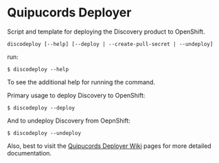 # Quipucords Deployer
Script and template for deploying the Discovery product to OpenShift.

```
discodeploy [--help] [--deploy | --create-pull-secret | --undeploy]
```

run:

```
$ discodeploy --help
```

To see the additional help for running the command.

Primary usage to deploy Discovery to OpenShift:

```
$ discodeploy --deploy
```

And to undeploy Discovery from OepnShift:

```
$ discodeploy --undeploy
```

Also, best to visit the [Quipucords Deployer Wiki](https://github.com/quipucords/quipucords-deployer/wiki) pages for more detailed documentation.
